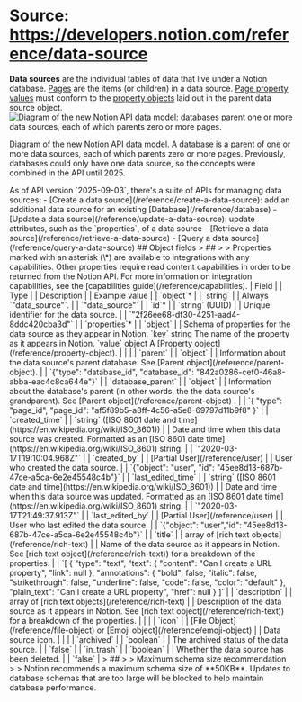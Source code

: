 # Source: https://developers.notion.com/reference/data-source

**Data sources** are the individual tables of data that live under a Notion database. [Pages](/reference/page) are the items (or children) in a data source. [Page property values](/reference/page#property-value-object) must conform to the [property objects](/reference/property-object) laid out in the parent data source object.
<img src="https://files.readme.io/6dc5c7eccb432e908290e2642c84579936d55ee79c6cd60a5b0807e70cdeb55a-image.png" alt="Diagram of the new Notion API data model: databases parent one or more data sources, each of which parents zero or more pages." />
<figcaption><p>Diagram of the new Notion API data model.
A database is a parent of one or more data sources, each of which parents zero or more pages.
Previously, databases could only have one data source, so the concepts were combined in the API until 2025.</p></figcaption>
As of API version `2025-09-03`, there's a suite of APIs for managing data sources:
- [Create a data source](/reference/create-a-data-source): add an additional data source for an existing [Database](/reference/database)
- [Update a data source](/reference/update-a-data-source): update attributes, such as the `properties`, of a data source
- [Retrieve a data source](/reference/retrieve-a-data-source)
- [Query a data source](/reference/query-a-data-source)
## Object fields
> ##
>
> Properties marked with an asterisk (\*) are available to integrations with any capabilities. Other properties require read content capabilities in order to be returned from the Notion API. For more information on integration capabilities, see the [capabilities guide](/reference/capabilities).
 | Field |
 | Type |
 | Description |
 | Example value |
 | `object`* |
 | `string` |
 | Always `"data_source"`. |
 | `"data_source"` |
 | `id`* |
 | `string` (UUID) |
 | Unique identifier for the data source. |
 | `"2f26ee68-df30-4251-aad4-8ddc420cba3d"` |
 | `properties`* |
 | `object` |
 | Schema of properties for the data source as they appear in Notion.
`key` string
The name of the property as it appears in Notion.
`value` object
A [Property object](/reference/property-object). |
 |  |
 | `parent` |
 | `object` |
 | Information about the data source's parent database. See [Parent object](/reference/parent-object). |
 | `{"type": "database_id", "database_id": "842a0286-cef0-46a8-abba-eac4c8ca644e"}` |
 | `database_parent` |
 | `object` |
 | Information about the database's parent (in other words, the the data source's grandparent). See [Parent object](/reference/parent-object) . |
 | `{ "type": "page_id", "page_id": "af5f89b5-a8ff-4c56-a5e8-69797d11b9f8" }` |
 | `created_time` |
 | `string` ([ISO 8601 date and time](https://en.wikipedia.org/wiki/ISO_8601)) |
 | Date and time when this data source was created. Formatted as an [ISO 8601 date time](https://en.wikipedia.org/wiki/ISO_8601) string. |
 | `"2020-03-17T19:10:04.968Z"` |
 | `created_by` |
 | [Partial User](/reference/user) |
 | User who created the data source. |
 | `{"object": "user", "id": "45ee8d13-687b-47ce-a5ca-6e2e45548c4b"}` |
 | `last_edited_time` |
 | `string` ([ISO 8601 date and time](https://en.wikipedia.org/wiki/ISO_8601)) |
 | Date and time when this data source was updated. Formatted as an [ISO 8601 date time](https://en.wikipedia.org/wiki/ISO_8601) string. |
 | `"2020-03-17T21:49:37.913Z"` |
 | `last_edited_by` |
 | [Partial User](/reference/user) |
 | User who last edited the data source. |
 | `{"object": "user","id": "45ee8d13-687b-47ce-a5ca-6e2e45548c4b"}` |
 | `title` |
 | array of [rich text objects](/reference/rich-text) |
 | Name of the data source as it appears in Notion.
See [rich text object](/reference/rich-text)) for a breakdown of the properties. |
 | `[ { "type": "text", "text": { "content": "Can I create a URL property", "link": null }, "annotations": { "bold": false, "italic": false, "strikethrough": false, "underline": false, "code": false, "color": "default" }, "plain_text": "Can I create a URL property", "href": null } ]` |
 | `description` |
 | array of [rich text objects](/reference/rich-text) |
 | Description of the data source as it appears in Notion.
See [rich text object](/reference/rich-text)) for a breakdown of the properties. |
 |  |
 | `icon` |
 | [File Object](/reference/file-object) or [Emoji object](/reference/emoji-object) |
 | Data source icon. |
 |  |
 | `archived` |
 | `boolean` |
 | The archived status of the data source. |
 | `false` |
 | `in_trash` |
 | `boolean` |
 | Whether the data source has been deleted. |
 | `false` |
> ##
>
> Maximum schema size recommendation
>
> Notion recommends a maximum schema size of **50KB**. Updates to database schemas that are too large will be blocked to help maintain database performance.